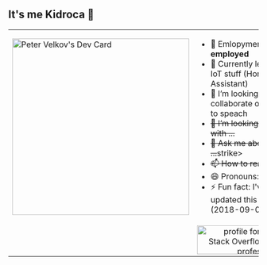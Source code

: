 ## It's me Kidroca 🎱

<table>
  <tr>
    <td>
      <a href="https://app.daily.dev/kidroca">
        <img src="https://api.daily.dev/devcards/v2/s8Xcqvkej8KnAvmKG4Ad1.png?r=bxt&type=default" width="356" alt="Peter Velkov's Dev Card"/>
      </a>
    </td>
    <td>
      <ul>
        <li>🔭 Emlopyment status: <b>employed</b></li>
        <li>🌱 Currently learning: IoT stuff (Home Assistant)</li>
        <li>👯 I’m looking to collaborate on 🇧🇬 text to speach</li>
        <li><strike>🤔 I’m looking for help with ...</strike></li>
        <li><strike>💬 Ask me about ...</strike>strike></li>
        <li><strike>📫 How to reach me: ...</strike></li>
        <li>😄 Pronouns: kidroca</li>
        <li>⚡ Fun fact: I've never updated this page since (2018-09-02)</li>
      </ul>
    </td>
    <tr>
      <td></td>
      <td align="right">
      <a href="https://stackoverflow.com/users/4834103/kidroca"><img src="https://stackoverflow.com/users/flair/4834103.png?theme=clean" width="208" height="58" alt="profile for kidroca at Stack Overflow, Q&amp;A for professional and enthusiast programmers" title="profile for kidroca at Stack Overflow, Q&amp;A for professional and enthusiast programmers"></a>
    </td>
    </tr>
  </tr>
</table>

<!--
**kidroca/kidroca** is a ✨ _special_ ✨ repository because its `README.md` (this file) appears on your GitHub profile.

Here are some ideas to get you started:

- 🔭 I’m currently working on ...
- 🌱 I’m currently learning ...
- 👯 I’m looking to collaborate on ...
- 🤔 I’m looking for help with ...
- 💬 Ask me about ...
- 📫 How to reach me: ...
- 😄 Pronouns: ...
- ⚡ Fun fact: ...
-->
